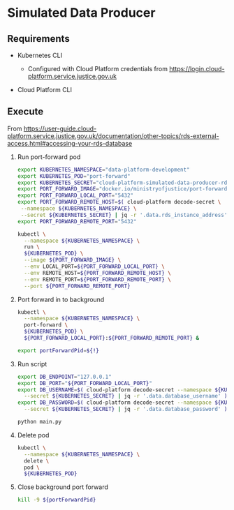 # Simulated Data Producer

## Requirements

- Kubernetes CLI

  - Configured with Cloud Platform credentials from
    <https://login.cloud-platform.service.justice.gov.uk>

- Cloud Platform CLI

## Execute

From <https://user-guide.cloud-platform.service.justice.gov.uk/documentation/other-topics/rds-external-access.html#accessing-your-rds-database>

1. Run port-forward pod

   ```bash
   export KUBERNETES_NAMESPACE="data-platform-development"
   export KUBERNETES_POD="port-forward"
   export KUBERNETES_SECRET="cloud-platform-simulated-data-producer-rds"
   export PORT_FORWARD_IMAGE="docker.io/ministryofjustice/port-forward:1.0"
   export PORT_FORWARD_LOCAL_PORT="5432"
   export PORT_FORWARD_REMOTE_HOST=$( cloud-platform decode-secret \
    --namespace ${KUBERNETES_NAMESPACE} \
    --secret ${KUBERNETES_SECRET} | jq -r '.data.rds_instance_address' )
   export PORT_FORWARD_REMOTE_PORT="5432"

   kubectl \
     --namespace ${KUBERNETES_NAMESPACE} \
     run \
     ${KUBERNETES_POD} \
     --image ${PORT_FORWARD_IMAGE} \
     --env LOCAL_PORT=${PORT_FORWARD_LOCAL_PORT} \
     --env REMOTE_HOST=${PORT_FORWARD_REMOTE_HOST} \
     --env REMOTE_PORT=${PORT_FORWARD_REMOTE_PORT} \
     --port ${PORT_FORWARD_REMOTE_PORT}
   ```

1. Port forward in to background

   ```bash
   kubectl \
     --namespace ${KUBERNETES_NAMESPACE} \
     port-forward \
     ${KUBERNETES_POD} \
     ${PORT_FORWARD_LOCAL_PORT}:${PORT_FORWARD_REMOTE_PORT} &

   export portForwardPid=${!}
   ```

1. Run script

   ```bash
   export DB_ENDPOINT="127.0.0.1"
   export DB_PORT="${PORT_FORWARD_LOCAL_PORT}"
   export DB_USERNAME=$( cloud-platform decode-secret --namespace ${KUBERNETES_NAMESPACE} \
     --secret ${KUBERNETES_SECRET} | jq -r '.data.database_username' )
   export DB_PASSWORD=$( cloud-platform decode-secret --namespace ${KUBERNETES_NAMESPACE} \
     --secret ${KUBERNETES_SECRET} | jq -r '.data.database_password' )

   python main.py
   ```

1. Delete pod

   ```bash
   kubectl \
     --namespace ${KUBERNETES_NAMESPACE} \
     delete \
     pod \
     ${KUBERNETES_POD}
   ```

1. Close background port forward

   ```bash
   kill -9 ${portForwardPid}
   ```
